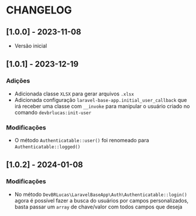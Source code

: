 # CHANGELOG

## [1.0.0] - 2023-11-08

- Versão inicial

## [1.0.1] - 2023-12-19

### Adições

- Adicionada classe `XLSX` para gerar arquivos `.xlsx`
- Adicionada configuração `laravel-base-app.initial_user_callback` que irá receber uma classe com `__invoke` para manipular o usuário criado no comando `devbrlucas:init-user`

### Modificações

- O método `Authenticatable::user()` foi renomeado para `Authenticatable::logged()`

## [1.0.2] - 2024-01-08

### Modificações

- No método `DevBRLucas\LaravelBaseApp\Auth\Authenticatable::login()` agora é possível fazer a busca do usuários por campos personalizados, basta passar um `array` de chave/valor com todos campos que deseja
